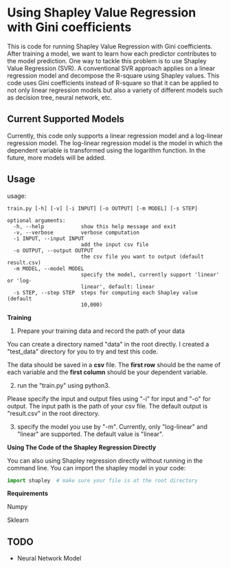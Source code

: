 # Using Shapley Value Regression with Gini coefficients

This is code for running Shapley Value Regression with Gini coefficients. After training a model, we want to learn how each predictor contributes to the model prediction. One way to tackle this problem is to use Shapley Value Regression (SVR). A conventional SVR approach applies on a linear regression model and decompose the R-square using Shapley values. This code uses Gini coefficients instead of R-square so that it can be applied to not only linear regression models but also a variety of different models such as decision tree, neural network, etc.

## Current Supported Models

Currently, this code only supports a linear regression model and a log-linear regression model. The log-linear regression model is the model in which the dependent variable is transformed using the logarithm function. In the future, more models will be added.

## Usage
usage: 
```
train.py [-h] [-v] [-i INPUT] [-o OUTPUT] [-m MODEL] [-s STEP]

optional arguments:
  -h, --help            show this help message and exit
  -v, --verbose         verbose computation
  -i INPUT, --input INPUT
                        add the input csv file
  -o OUTPUT, --output OUTPUT
                        the csv file you want to output (default result.csv)
  -m MODEL, --model MODEL
                        specify the model, currently support 'linear' or 'log-
                        linear', default: linear
  -s STEP, --step STEP  steps for computing each Shapley value (default
                        10,000)
```

**Training**
1. Prepare your training data and record the path of your data

You can create a directory named "data" in the root directly. I created a "test_data" directory for you to try and test this code. 

The data should be saved in a **csv** file. The **first row** should be the name of each variable and the **first column** should be your dependent variable.

2. run the "train.py" using python3.

Please specify the input and output files using "-i" for input and "-o" for output. The input path is the path of your csv file. The default output is "result.csv" in the root directory.

3. specify the model you use by "-m".
Currently, only "log-linear" and "linear" are supported. The default value is "linear".

**Using The Code of the Shapley Regression Directly**

You can also using Shapley regression directly without running in the command line. You can import the shapley model in your code:

``` python
import shapley  # make sure your file is at the root directory
```

**Requirements**

Numpy

Sklearn

## TODO
* Neural Network Model

